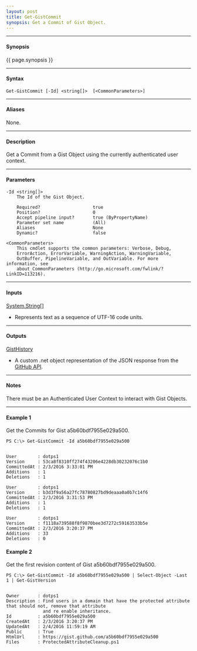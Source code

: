 ```yaml
---
layout: post
title: Get-GistCommit
synopsis: Get a Commit of Gist Object.
---
```


---

#### **Synopsis**

{{ page.synopsis }}

---

#### **Syntax**

```
Get-GistCommit [-Id] <string[]>  [<CommonParameters>]
```

---

#### **Aliases**

None.

---

#### **Description**

Get a Commit from a Gist Object using the currently authenticated user context.

---

#### **Parameters**

```
-Id <string[]>
    The Id of the Gist Object.
    
    Required?                    true
    Position?                    0
    Accept pipeline input?       true (ByPropertyName)
    Parameter set name           (All)
    Aliases                      None
    Dynamic?                     false
    
<CommonParameters>
    This cmdlet supports the common parameters: Verbose, Debug,
    ErrorAction, ErrorVariable, WarningAction, WarningVariable,
    OutBuffer, PipelineVariable, and OutVariable. For more information, see 
    about_CommonParameters (http://go.microsoft.com/fwlink/?LinkID=113216). 
```
---

#### **Inputs**

[System.String\[\]](https://msdn.microsoft.com/en-us/library/system.string%28v=vs.110%29.aspx)

* Represents text as a sequence of UTF-16 code units.

---

#### **Outputs**

[GistHistory](https://developer.github.com/v3/gists/)

* A custom .net object representation of the JSON response from the [GitHub API](https://developer.github.com).

---

#### **Notes**

There must be an Authenticated User Context to interact with Gist Objects.

---

#### **Example 1**

Get the Commits for Gist a5b60bdf7955e029a500.

```
PS C:\> Get-GistCommit -Id a5b60bdf7955e029a500


User        : dotps1
Version     : 53ca8f8310ff274f43206e4228db30232076c1b0
CommittedAt : 2/3/2016 3:33:01 PM
Additions   : 1
Deletions   : 1

User        : dotps1
Version     : b3d3f9a56a27fc78780827bd9deaaa0a0b7c14f6
CommittedAt : 2/3/2016 3:31:53 PM
Additions   : 1
Deletions   : 1

User        : dotps1
Version     : f1118a739588f8f9870bee3d7272c59163533b5e
CommittedAt : 2/3/2016 3:20:37 PM
Additions   : 33
Deletions   : 0
```

#### **Example 2**

Get the first revision content of Gist a5b60bdf7955e029a500.

```
PS C:\> Get-GistCommit -Id a5b60bdf7955e029a500 | Select-Object -Last 1 | Get-GistVersion


Owner       : dotps1
Description : Find users in a domain that have the protected attribute that should not, remove that attribute
              and re enable inheritance.
Id          : a5b60bdf7955e029a500
CreatedAt   : 2/3/2016 3:20:37 PM
UpdatedAt   : 2/4/2016 11:59:19 AM
Public      : True
HtmlUrl     : https://gist.github.com/a5b60bdf7955e029a500
Files       : ProtectedAttributeCleanup.ps1
```
